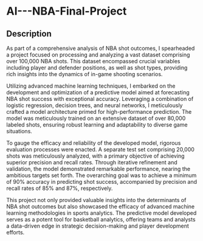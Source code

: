 # AI---NBA-Final-Project
## Description 
As part of a comprehensive analysis of NBA shot outcomes, I spearheaded a project focused on processing and analyzing a vast dataset comprising over 100,000 NBA shots. This dataset encompassed crucial variables including player and defender positions, as well as shot types, providing rich insights into the dynamics of in-game shooting scenarios.

Utilizing advanced machine learning techniques, I embarked on the development and optimization of a predictive model aimed at forecasting NBA shot success with exceptional accuracy. Leveraging a combination of logistic regression, decision trees, and neural networks, I meticulously crafted a model architecture primed for high-performance prediction. The model was meticulously trained on an extensive dataset of over 80,000 labeled shots, ensuring robust learning and adaptability to diverse game situations.

To gauge the efficacy and reliability of the developed model, rigorous evaluation processes were enacted. A separate test set comprising 20,000 shots was meticulously analyzed, with a primary objective of achieving superior precision and recall rates. Through iterative refinement and validation, the model demonstrated remarkable performance, nearing the ambitious targets set forth. The overarching goal was to achieve a minimum of 90% accuracy in predicting shot success, accompanied by precision and recall rates of 85% and 87%, respectively.

This project not only provided valuable insights into the determinants of NBA shot outcomes but also showcased the efficacy of advanced machine learning methodologies in sports analytics. The predictive model developed serves as a potent tool for basketball analytics, offering teams and analysts a data-driven edge in strategic decision-making and player development efforts.
